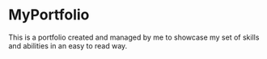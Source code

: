 # MyPortfolio
This is a portfolio created and managed by me to showcase my set of skills and abilities in an easy to read way.

